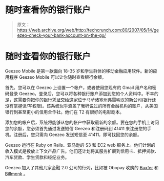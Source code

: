 # 随时查看你的银行账户

> 原文：<https://web.archive.org/web/http://techcrunch.com:80/2007/05/14/geezeo-check-your-bank-account-on-the-go/>

# 随时查看你的银行账户

Geezeo Mobile 是第一款面向 18-35 岁和学生群体的移动金融应用软件。新的应用程序 Geezeo Mobile 可以让你随时查看银行余额。

首先，您可以在 Geezeo 上设置一个帐户，或者使用您现有的 Gmail 用户名和密码登录 Geezeo。登录后，您可以将各种银行账户添加到您的个人资料中。不幸的是，这需要你把你的银行凭证交给这家位于马萨诸塞州弗雷明汉的新公司(银行还没有掌握读/写权限)。该系统似乎涵盖了我听说过的所有金融机构的账户，从美国银行到甚至更小的信用合作社。他们在 T2 有很好的电影剧本。

添加您的帐户后，系统将能够从您的帐户中获取最新的余额。要在您的手机上访问您的余额，您必须首先通过发送短信 Geezeo 和注册码到 41411 来注册您的手机。注册后，您只需向 Geezeo 发送短信至 41411，即可找回您的余额。

Geezeo 运行在 Ruby on Rails、亚马逊的 S3 和 EC2 web 服务上。他们计划的收入模式是投放上下文产品广告。他们还计划将其服务扩展到信用卡、抵押贷款、汽车贷款、学生贷款和经纪业务。

Geezeo 加入了其他几家金融 2.0 公司的行列，比如被 Obopay 收购的 [Buxfer](https://web.archive.org/web/20200813074257/http://www.beta.techcrunch.com/2007/03/02/billmonk-has-a-half-brother/) 和 [Billmonk](https://web.archive.org/web/20200813074257/http://www.beta.techcrunch.com/2007/01/30/minimerger-obopay-aquires-billmonk/) 。